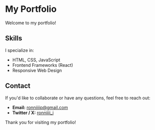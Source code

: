 # My Portfolio

Welcome to my portfolio!

## Skills

I specialize in:

- HTML, CSS, JavaScript
- Frontend Frameworks (React)
- Responsive Web Design
<!-- - Git Version Control -->
<!-- - UI/UX Principles -->

## Contact

If you'd like to collaborate or have any questions, feel free to reach out:

- **Email:** [ronniiiip@gmail.com](mailto:ronniiiip@gmail.com)
- **Twitter / X:** [ronniiii_i](https://www.twitter.com/ronniiii_i)
<!-- - **GitHub:** [Your GitHub Profile URL] -->

Thank you for visiting my portfolio!
